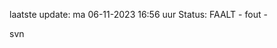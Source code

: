 laatste update: 
ma 06-11-2023 16:56   uur 
Status: FAALT - fout - 
<div class="service R">svn</div>